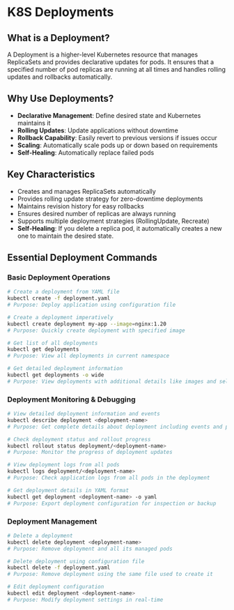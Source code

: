 # K8S Deployments

## What is a Deployment?

A Deployment is a higher-level Kubernetes resource that manages ReplicaSets and provides declarative updates for pods. It ensures that a specified number of pod replicas are running at all times and handles rolling updates and rollbacks automatically.

## Why Use Deployments?

- **Declarative Management**: Define desired state and Kubernetes maintains it
- **Rolling Updates**: Update applications without downtime
- **Rollback Capability**: Easily revert to previous versions if issues occur
- **Scaling**: Automatically scale pods up or down based on requirements
- **Self-Healing**: Automatically replace failed pods

## Key Characteristics

- Creates and manages ReplicaSets automatically
- Provides rolling update strategy for zero-downtime deployments
- Maintains revision history for easy rollbacks
- Ensures desired number of replicas are always running
- Supports multiple deployment strategies (RollingUpdate, Recreate)
- **Self-Healing**: If you delete a replica pod, it automatically creates a new one to maintain the desired state.

## Essential Deployment Commands

### Basic Deployment Operations

```bash
# Create a deployment from YAML file
kubectl create -f deployment.yaml
# Purpose: Deploy application using configuration file

# Create a deployment imperatively
kubectl create deployment my-app --image=nginx:1.20
# Purpose: Quickly create deployment with specified image

# Get list of all deployments
kubectl get deployments
# Purpose: View all deployments in current namespace

# Get detailed deployment information
kubectl get deployments -o wide
# Purpose: View deployments with additional details like images and selectors
```

### Deployment Monitoring & Debugging

```bash
# View detailed deployment information and events
kubectl describe deployment <deployment-name>
# Purpose: Get complete details about deployment including events and pod template

# Check deployment status and rollout progress
kubectl rollout status deployment/<deployment-name>
# Purpose: Monitor the progress of deployment updates

# View deployment logs from all pods
kubectl logs deployment/<deployment-name>
# Purpose: Check application logs from all pods in the deployment

# Get deployment details in YAML format
kubectl get deployment <deployment-name> -o yaml
# Purpose: Export deployment configuration for inspection or backup
```

### Deployment Management

```bash
# Delete a deployment
kubectl delete deployment <deployment-name>
# Purpose: Remove deployment and all its managed pods

# Delete deployment using configuration file
kubectl delete -f deployment.yaml
# Purpose: Remove deployment using the same file used to create it

# Edit deployment configuration
kubectl edit deployment <deployment-name>
# Purpose: Modify deployment settings in real-time
```
